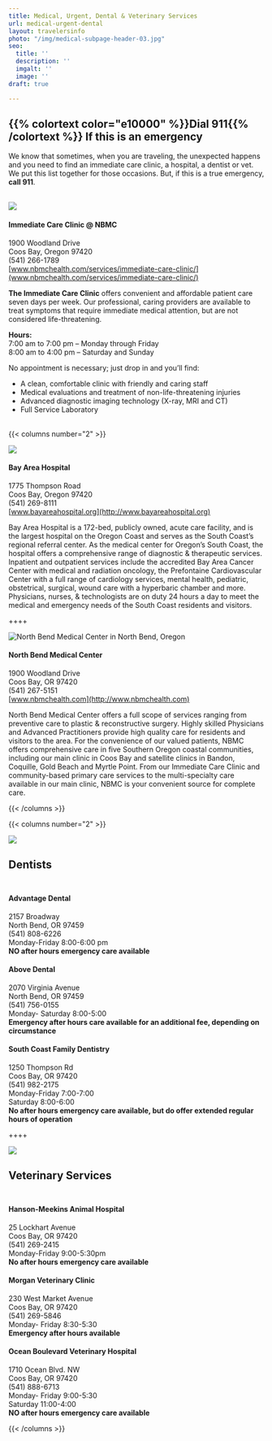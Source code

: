 ```yaml
---
title: Medical, Urgent, Dental & Veterinary Services
url: medical-urgent-dental
layout: travelersinfo
photo: "/img/medical-subpage-header-03.jpg"
seo:
  title: ''
  description: ''
  imgalt: ''
  image: ''
draft: true

---
```

## {{% colortext color="e10000" %}}Dial 911{{% /colortext %}} If this is an emergency

We know that sometimes, when you are traveling, the unexpected happens and you need to find an immediate care clinic, a hospital, a dentist or vet. We put this list together for those occasions. But, if this is a true emergency, **call 911**. <br><br>

![](/img/urgent-care-north-bend-medical-center.jpg)

#### **Immediate Care Clinic @ NBMC**

1900 Woodland Drive  
Coos Bay, Oregon 97420  
(541) 266-1789  
[www.nbmchealth.com/services/immediate-care-clinic/](www.nbmchealth.com/services/immediate-care-clinic/)

**The Immediate Care Clinic** offers convenient and affordable patient care seven days per week. Our professional, caring providers are available to treat symptoms that require immediate medical attention, but are not considered life-threatening.

**Hours:**  
7:00 am to 7:00 pm – Monday through Friday  
8:00 am to 4:00 pm – Saturday and Sunday

No appointment is necessary; just drop in and you’ll find:

* A clean, comfortable clinic with friendly and caring staff
* Medical evaluations and treatment of non-life-threatening injuries
* Advanced diagnostic imaging technology (X-ray, MRI and CT)
* Full Service Laboratory<br><br>

{{< columns number="2" >}}

![](/img/bay-area-hospital.jpg)

#### Bay Area Hospital

1775 Thompson Road  
Coos Bay, Oregon 97420  
(541) 269-8111  
[www.bayareahospital.org](http://www.bayareahospital.org)

Bay Area Hospital is a 172-bed, publicly owned, acute care facility, and is the largest hospital on the Oregon Coast and serves as the South Coast’s regional referral center. As the medical center for Oregon’s South Coast, the hospital offers a comprehensive range of diagnostic & therapeutic services. Inpatient and outpatient services include the accredited Bay Area Cancer Center with medical and radiation oncology, the Prefontaine Cardiovascular Center with a full range of cardiology services, mental health, pediatric, obstetrical, surgical, wound care with a hyperbaric chamber and more. Physicians, nurses, & technologists are on duty 24 hours a day to meet the medical and emergency needs of the South Coast residents and visitors.

\++++

![North Bend Medical Center in North Bend, Oregon](/img/north-bend-medical-center-1.jpg)

#### North Bend Medical Center

1900 Woodland Drive  
Coos Bay, OR 97420  
(541) 267-5151  
[www.nbmchealth.com](http://www.nbmchealth.com)

North Bend Medical Center offers a full scope of services ranging from preventive care to plastic & reconstructive surgery. Highly skilled Physicians and Advanced Practitioners provide high quality care for residents and visitors to the area. For the convenience of our valued patients, NBMC offers comprehensive care in five Southern Oregon coastal communities, including our main clinic in Coos Bay and satellite clinics in Bandon, Coquille, Gold Beach and Myrtle Point. From our Immediate Care Clinic and community-based primary care services to the multi-specialty care available in our main clinic, NBMC is your convenient source for complete care.

{{< /columns >}}

{{< columns number="2" >}}

![](/img/dentistry.jpg)

## Dentists<br><br>

#### Advantage Dental

2157 Broadway  
North Bend, OR 97459  
(541) 808-6226  
Monday-Friday 8:00-6:00 pm  
**NO after hours emergency care available<br>**

#### Above Dental

2070 Virginia Avenue  
North Bend, OR 97459  
(541) 756-0155  
Monday- Saturday 8:00-5:00  
**Emergency after hours care available for an additional fee, depending on circumstance<br>**

#### South Coast Family Dentistry

1250 Thompson Rd  
Coos Bay, OR 97420  
(541) 982-2175  
Monday-Friday 7:00-7:00  
Saturday 8:00-6:00  
**No after hours emergency care available, but do offer extended regular hours of operation**

\++++

![](/img/veternarians.jpg)

## Veterinary Services<br><br>

#### Hanson-Meekins Animal Hospital

25 Lockhart Avenue  
Coos Bay, OR 97420  
(541) 269-2415  
Monday-Friday 9:00-5:30pm  
**No after hours emergency care available**

#### Morgan Veterinary Clinic

230	West Market Avenue  
Coos Bay, OR 97420  
(541) 269-5846  
Monday- Friday 8:30-5:30  
**Emergency after hours available**

#### Ocean Boulevard Veterinary Hospital

1710 Ocean Blvd. NW  
Coos Bay, OR 97420  
(541) 888-6713  
Monday- Friday 9:00-5:30  
Saturday 11:00-4:00  
**NO after hours emergency care available**

{{< /columns >}}